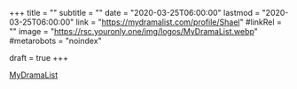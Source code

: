 +++
title = ""
subtitle = ""
date = "2020-03-25T06:00:00"
lastmod = "2020-03-25T06:00:00"
link = "https://mydramalist.com/profile/Shael"
#linkRel = ""
image = "https://rsc.youronly.one/img/logos/MyDramaList.webp"
#metarobots = "noindex"

draft = true
+++

<a href="https://mydramalist.com/profile/Shael" rel="me noopener external nofollow" referrerpolicy="strict-origin-when-cross-origin">MyDramaList</a>
